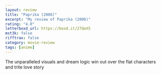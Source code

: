```yaml
---
layout: review
title: "Paprika (2006)"
excerpt: "My review of Paprika (2006)"
rating: "4.0"
letterboxd_url: https://boxd.it/27QeX5
mst3k: false
rifftrax: false
category: movie-review
tags: [anime]
---
```


The unparalleled visuals and dream logic win out over the flat characters and trite love story
